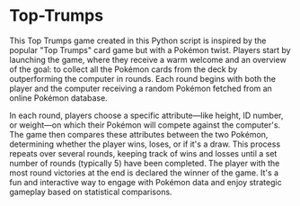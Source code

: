 # Top-Trumps
This Top Trumps game created in this Python script is inspired by the popular "Top Trumps" card game but with a Pokémon twist. Players start by launching the game, where they receive a warm welcome and an overview of the goal: to collect all the Pokémon cards from the deck by outperforming the computer in rounds. Each round begins with both the player and the computer receiving a random Pokémon fetched from an online Pokémon database.

In each round, players choose a specific attribute—like height, ID number, or weight—on which their Pokémon will compete against the computer's. The game then compares these attributes between the two Pokémon, determining whether the player wins, loses, or if it's a draw. This process repeats over several rounds, keeping track of wins and losses until a set number of rounds (typically 5) have been completed. The player with the most round victories at the end is declared the winner of the game. It's a fun and interactive way to engage with Pokémon data and enjoy strategic gameplay based on statistical comparisons.
